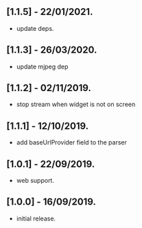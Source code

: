 ## [1.1.5] - 22/01/2021.

* update deps.

## [1.1.3] - 26/03/2020.

* update mjpeg dep

## [1.1.2] - 02/11/2019.

* stop stream when widget is not on screen 

## [1.1.1] - 12/10/2019.

* add baseUrlProvider field to the parser 

## [1.0.1] - 22/09/2019.

* web support.

## [1.0.0] - 16/09/2019.

* initial release.
